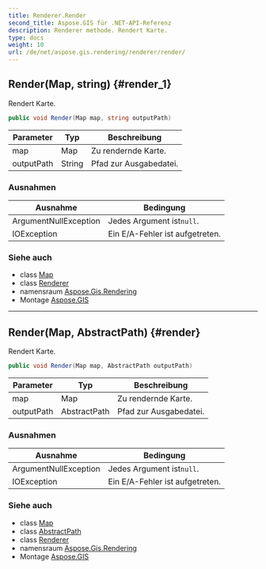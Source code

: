 ```yaml
---
title: Renderer.Render
second_title: Aspose.GIS für .NET-API-Referenz
description: Renderer methode. Rendert Karte.
type: docs
weight: 10
url: /de/net/aspose.gis.rendering/renderer/render/
---
```

## Render(Map, string) {#render_1}

Rendert Karte.

```csharp
public void Render(Map map, string outputPath)
```

| Parameter | Typ | Beschreibung |
| --- | --- | --- |
| map | Map | Zu rendernde Karte. |
| outputPath | String | Pfad zur Ausgabedatei. |

### Ausnahmen

| Ausnahme | Bedingung |
| --- | --- |
| ArgumentNullException | Jedes Argument ist`null`. |
| IOException | Ein E/A-Fehler ist aufgetreten. |

### Siehe auch

* class [Map](../../map/)
* class [Renderer](../)
* namensraum [Aspose.Gis.Rendering](../../renderer/)
* Montage [Aspose.GIS](../../../)

---

## Render(Map, AbstractPath) {#render}

Rendert Karte.

```csharp
public void Render(Map map, AbstractPath outputPath)
```

| Parameter | Typ | Beschreibung |
| --- | --- | --- |
| map | Map | Zu rendernde Karte. |
| outputPath | AbstractPath | Pfad zur Ausgabedatei. |

### Ausnahmen

| Ausnahme | Bedingung |
| --- | --- |
| ArgumentNullException | Jedes Argument ist`null`. |
| IOException | Ein E/A-Fehler ist aufgetreten. |

### Siehe auch

* class [Map](../../map/)
* class [AbstractPath](../../../aspose.gis/abstractpath/)
* class [Renderer](../)
* namensraum [Aspose.Gis.Rendering](../../renderer/)
* Montage [Aspose.GIS](../../../)


